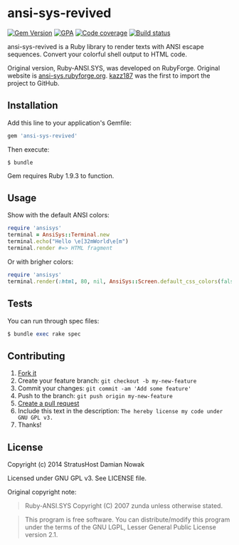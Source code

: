 # ansi-sys-revived

[![Gem Version](https://img.shields.io/gem/v/ansi-sys-revived.svg)](https://rubygems.org/gems/ansi-sys-revived)
[![GPA](https://img.shields.io/codeclimate/github/Nowaker/ruby-ansi-sys-revived.svg)](https://codeclimate.com/github/Nowaker/ruby-ansi-sys-revived)
[![Code coverage](https://img.shields.io/codeclimate/coverage/github/Nowaker/ruby-ansi-sys-revived.svg)](https://codeclimate.com/github/Nowaker/ruby-ansi-sys-revived)
[![Build status](https://img.shields.io/travis/Nowaker/ruby-ansi-sys-revived.svg)](https://travis-ci.org/Nowaker/ruby-ansi-sys-revived)

ansi-sys-revived is a Ruby library to render texts with ANSI escape sequences.
Convert your colorful shell output to HTML code.

Original version, Ruby-ANSI.SYS, was developed on RubyForge. Original website is [ansi-sys.rubyforge.org](http://ansi-sys.rubyforge.org/).
[kazz187](https://github.com/kazz187/ansi-sys/) was the first to import the project to GitHub.

## Installation

Add this line to your application's Gemfile:

```ruby
gem 'ansi-sys-revived'
```

Then execute:

```
$ bundle
```

Gem requires Ruby 1.9.3 to function.

## Usage

Show with the default ANSI colors:

```ruby
require 'ansisys'
terminal = AnsiSys::Terminal.new
terminal.echo("Hello \e[32mWorld\e[m")
terminal.render #=> HTML fragment
```

Or with brigher colors:

```ruby
require 'ansisys'
terminal.render(:html, 80, nil, AnsiSys::Screen.default_css_colors(false, true))
```

## Tests

You can run through spec files:

```ruby
$ bundle exec rake spec
```

## Contributing

1. [Fork it](https://github.com/Nowaker/ruby-ansi-sys-revived/fork)
2. Create your feature branch: `git checkout -b my-new-feature`
3. Commit your changes: `git commit -am 'Add some feature'`
4. Push to the branch: `git push origin my-new-feature`
5. [Create a pull request](https://github.com/Nowaker/ruby-ansi-sys-revived/compare/)
6. Include this text in the description: `The hereby license my code under GNU GPL v3.`
7. Thanks!


## License

Copyright (c) 2014 StratusHost Damian Nowak

Licensed under GNU GPL v3. See LICENSE file.


Original copyright note:

> Ruby-ANSI.SYS Copyright (C) 2007 zunda <zunda at freeshell.org> unless otherwise stated.

> This program is free software. You can distribute/modify this
> program under the terms of the GNU LGPL, Lesser General Public
> License version 2.1.
